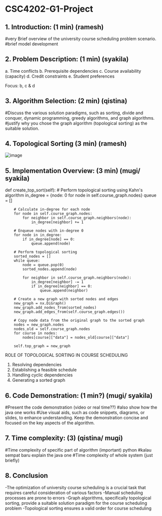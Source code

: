 # CSC4202-G1-Project


## 1. Introduction: (1 min) (ramesh)
#very Brief overview of the university course scheduling problem scenario.
#brief model development


## 2. Problem Description:  (1 min) (syakila)

a. Time conflicts
b. Prerequisite dependencies
c. Course availability (capacity)
d. Credit constraints 
e. Student preferences

Focus: b, c & d

## 3. Algorithm Selection: (2 min) (qistina)
#Discuss the various solution paradigms, such as sorting, divide and conquer, dynamic programming, greedy algorithms, and graph algorithms. 
#justify why you chose the graph algorithm (topological sorting) as the suitable solution.

## 4. Topological Sorting (3 min) (ramesh)
![image](https://github.com/Ramesh260402/CSC4202-G1-ProjectReport/assets/86455045/7938d0dc-1f4e-407f-93c7-60114f7735bc)

## 5. Implementation Overview: (3 min) (mugi/ syakila)

def create_top_sort(self):
        # Perform topological sorting using Kahn's algorithm
        in_degree = {node: 0 for node in self.course_graph.nodes}
        queue = []

        # Calculate in-degree for each node
        for node in self.course_graph.nodes:
            for neighbor in self.course_graph.neighbors(node):
                in_degree[neighbor] += 1

        # Enqueue nodes with in-degree 0
        for node in in_degree:
            if in_degree[node] == 0:
                queue.append(node)

        # Perform topological sorting
        sorted_nodes = []
        while queue:
            node = queue.pop(0)
            sorted_nodes.append(node)

            for neighbor in self.course_graph.neighbors(node):
                in_degree[neighbor] -= 1
                if in_degree[neighbor] == 0:
                    queue.append(neighbor)

        # Create a new graph with sorted nodes and edges
        new_graph = nx.DiGraph()
        new_graph.add_nodes_from(sorted_nodes)
        new_graph.add_edges_from(self.course_graph.edges())

        # Copy node data from the original graph to the sorted graph
        nodes = new_graph.nodes
        nodes_old = self.course_graph.nodes
        for course in nodes:
            nodes[course]["data"] = nodes_old[course]["data"]

        self.top_graph = new_graph


ROLE OF TOPOLOGICAL SORTING IN COURSE SCHEDULING
1. Resolving dependencies
2. Establishing a feasible schedule
3. Handling cyclic dependencies
4. Generating a sorted graph


## 6. Code Demonstration: (1 min?) (mugi/ syakila)
#Present the code demonstration (video or real time??)
#also show how the java one works 
#Use visual aids, such as code snippets, diagrams, or slides, to enhance understanding. Keep the demonstration concise and focused on the key aspects of the algorithm.

## 7. Time complexity: (3) (qistina/ mugi)
#Time complexity of specific part of algorithm (important) python
#kalau sempat baru explain the java one
#Time complexity of whole system (just briefly)

## 8. Conclusion 
-The optimization of university course scheduling is a crucial task that requires careful consideration of various factors 
-Manual scheduling processes are prone to errors 
-Graph algorithms, specifically topological sorting, provide a suitable solution paradigm for the course scheduling problem
-Topological sorting ensures a valid order for course scheduling
